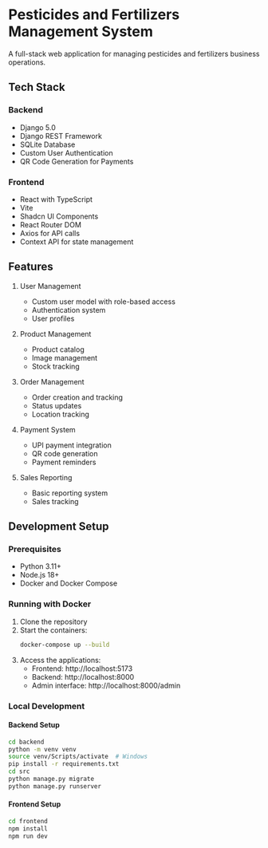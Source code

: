 # Pesticides and Fertilizers Management System

A full-stack web application for managing pesticides and fertilizers business operations.

## Tech Stack

### Backend
- Django 5.0
- Django REST Framework
- SQLite Database
- Custom User Authentication
- QR Code Generation for Payments

### Frontend
- React with TypeScript
- Vite
- Shadcn UI Components
- React Router DOM
- Axios for API calls
- Context API for state management

## Features

1. User Management
   - Custom user model with role-based access
   - Authentication system
   - User profiles

2. Product Management
   - Product catalog
   - Image management
   - Stock tracking

3. Order Management
   - Order creation and tracking
   - Status updates
   - Location tracking

4. Payment System
   - UPI payment integration
   - QR code generation
   - Payment reminders

5. Sales Reporting
   - Basic reporting system
   - Sales tracking

## Development Setup

### Prerequisites
- Python 3.11+
- Node.js 18+
- Docker and Docker Compose

### Running with Docker

1. Clone the repository
2. Start the containers:
   ```bash
   docker-compose up --build
   ```
3. Access the applications:
   - Frontend: http://localhost:5173
   - Backend: http://localhost:8000
   - Admin interface: http://localhost:8000/admin

### Local Development

#### Backend Setup
```bash
cd backend
python -m venv venv
source venv/Scripts/activate  # Windows
pip install -r requirements.txt
cd src
python manage.py migrate
python manage.py runserver
```

#### Frontend Setup
```bash
cd frontend
npm install
npm run dev
``` 